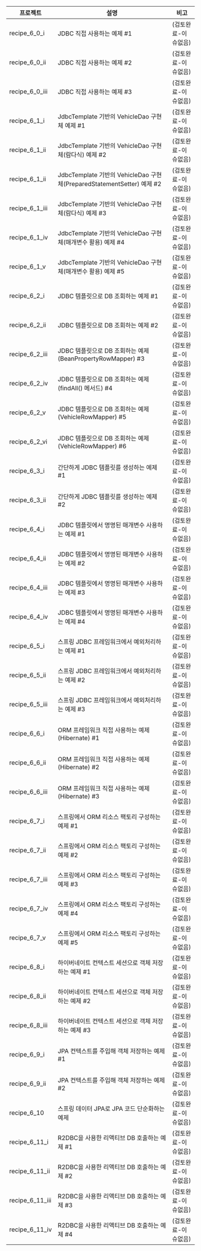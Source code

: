 | 프로젝트        | 설명                                                                                                           | 비고                                                                                                                                             |
| --------------- | -------------------------------------------------------------------------------------------------------------- |------------------------------------------------------------------------------------------------------------------------------------------------|
| recipe_6_0_i    | JDBC 직접 사용하는 예제 #1                                                    | (검토완료-이슈없음)                                                                                                                                    |
| recipe_6_0_ii   | JDBC 직접 사용하는 예제 #2                                                         | (검토완료-이슈없음)                                                                                                                                    |
| recipe_6_0_iii   | JDBC 직접 사용하는 예제 #3                                                         | (검토완료-이슈없음)                                                                                                                                    |
| recipe_6_1_i      | JdbcTemplate 기반의 VehicleDao 구현체 예제   #1                                             | (검토완료-이슈없음)                                                                                                                                    |
| recipe_6_1_ii    | JdbcTemplate 기반의 VehicleDao 구현체(람다식) 예제   #2                                                             | (검토완료-이슈없음)                                                                                                                                    |
| recipe_6_1_ii   | JdbcTemplate 기반의 VehicleDao 구현체(PreparedStatementSetter) 예제   #2                                                             | (검토완료-이슈없음)                                                                                                                                    |
| recipe_6_1_iii  |  JdbcTemplate 기반의 VehicleDao 구현체(람다식) 예제   #3                                                           | (검토완료-이슈없음)                                                                                                                                    |
| recipe_6_1_iv   | JdbcTemplate 기반의 VehicleDao 구현체(매개변수 활용) 예제   #4                                                         | (검토완료-이슈없음)                                                                                                                                    |
| recipe_6_1_v    | JdbcTemplate 기반의 VehicleDao 구현체(매개변수 활용) 예제   #5                                                                    | (검토완료-이슈없음)                                                                                                                                    |
| recipe_6_2_i      | JDBC 템플릿으로 DB 조회하는 예제  #1                                                                                                         | (검토완료-이슈없음)                                                                                                                                    |
| recipe_6_2_ii      | JDBC 템플릿으로 DB 조회하는 예제  #2                                                                                                        | (검토완료-이슈없음)                                                                                                                                    |
| recipe_6_2_iii  |  JDBC 템플릿으로 DB 조회하는 예제  (BeanPropertyRowMapper) #3                                                                    | (검토완료-이슈없음)                                                                                                                                    |
| recipe_6_2_iv   | JDBC 템플릿으로 DB 조회하는 예제  (findAll() 메서드) #4                                                             | (검토완료-이슈없음)                                                                                                                                    |
| recipe_6_2_v    | JDBC 템플릿으로 DB 조회하는 예제  (VehicleRowMapper) #5                                                                  | (검토완료-이슈없음)                                                                                                                                    |
| recipe_6_2_vi    | JDBC 템플릿으로 DB 조회하는 예제  (VehicleRowMapper) #6                                                                      | (검토완료-이슈없음)                                                                                                                                    |
| recipe_6_3_i      | 간단하게 JDBC 템플릿를 생성하는 예제  #1                                                                                        | (검토완료-이슈없음)                                                                                                                                    |
| recipe_6_3_ii      | 간단하게 JDBC 템플릿를 생성하는 예제  #2                                                                                      | (검토완료-이슈없음)                                                                                                                                    |
| recipe_6_4_i      | JDBC 템플릿에서 명명된 매개변수 사용하는 예제  #1                                                                                | (검토완료-이슈없음)                                                                                                                                    |
| recipe_6_4_ii      | JDBC 템플릿에서 명명된 매개변수 사용하는 예제  #2                                                                         | (검토완료-이슈없음)                                                                                                                                    |
| recipe_6_4_iii  | JDBC 템플릿에서 명명된 매개변수 사용하는 예제  #3                                                                          | (검토완료-이슈없음)                                                                                                                                    |
| recipe_6_4_iv   | JDBC 템플릿에서 명명된 매개변수 사용하는 예제  #4                                                                           | (검토완료-이슈없음)                                                                                                                                    |
| recipe_6_5_i      | 스프링 JDBC 프레임워크에서 예외처리하는 예제  #1                                                                               | (검토완료-이슈없음)                                                                                                                                    |
| recipe_6_5_ii      |  스프링 JDBC 프레임워크에서 예외처리하는 예제    #2                                                                              | (검토완료-이슈없음)                                                                                                                                    |
| recipe_6_5_iii  | 스프링 JDBC 프레임워크에서 예외처리하는 예제  #3                                                                              | (검토완료-이슈없음)                                                                                                                                    |
| recipe_6_6_i      | ORM 프레임워크 직접 사용하는 예제 (Hibernate)  #1                                                                                             | (검토완료-이슈없음)                                                                                                                                    |
| recipe_6_6_ii     | ORM 프레임워크 직접 사용하는 예제 (Hibernate)  #2                                                                                              | (검토완료-이슈없음)                                                                                                                                    |
| recipe_6_6_iii    | ORM 프레임워크 직접 사용하는 예제 (Hibernate)  #3                                                                                                  | (검토완료-이슈없음)                                                                                                                                    |
| recipe_6_7_i      | 스프링에서 ORM 리소스 팩토리 구성하는 예제  #1                                                                                                | (검토완료-이슈없음)                                                                                                                                    |
| recipe_6_7_ii    | 스프링에서 ORM 리소스 팩토리 구성하는 예제  #2                                                                                          | (검토완료-이슈없음)                                                                                                                                    |
| recipe_6_7_iii   | 스프링에서 ORM 리소스 팩토리 구성하는 예제  #3                                                                                              | (검토완료-이슈없음)                                                                                                                                    |
| recipe_6_7_iv   | 스프링에서 ORM 리소스 팩토리 구성하는 예제  #4                                                                                              | (검토완료-이슈없음)                                                                                                                                    |
| recipe_6_7_v    | 스프링에서 ORM 리소스 팩토리 구성하는 예제  #5                                                                                              | (검토완료-이슈없음)                                                                                                                                    |
| recipe_6_8_i      | 하이버네이트 컨텍스트 세션으로 객체 저장하는 예제   #1                                                                            | (검토완료-이슈없음)                                                                                                                                    |
| recipe_6_8_ii     | 하이버네이트 컨텍스트 세션으로 객체 저장하는 예제   #2                                                                              | (검토완료-이슈없음)                                                                                                                                    |
| recipe_6_8_iii    | 하이버네이트 컨텍스트 세션으로 객체 저장하는 예제   #3                                                                               | (검토완료-이슈없음)                                                                                                                                    |
| recipe_6_9_i      | JPA 컨텍스트를 주입해 객체 저장하는 예제   #1                                                                                            | (검토완료-이슈없음)                                                                                                                                    |
| recipe_6_9_ii      | JPA 컨텍스트를 주입해 객체 저장하는 예제   #2                                                                                           | (검토완료-이슈없음)                                                                                                                                    |                           
| recipe_6_10     | 스프링 데이터 JPA로 JPA 코드 단순화하는 예제                                                                                               | (검토완료-이슈없음)                                                                                                                                    |
| recipe_6_11_i      | R2DBC을 사용한 리액티브 DB 호출하는 예제   #1                                                                                         | (검토완료-이슈없음)                                                                                                                                    |
| recipe_6_11_ii      | R2DBC을 사용한 리액티브 DB 호출하는 예제   #2                                                                                        | (검토완료-이슈없음)                                                                                                                                    |
| recipe_6_11_iii  | R2DBC을 사용한 리액티브 DB 호출하는 예제   #3                                                                                            | (검토완료-이슈없음)                                                                                                                                    |
| recipe_6_11_iv   | R2DBC을 사용한 리액티브 DB 호출하는 예제   #4                                                                                            | (검토완료-이슈없음)                                                                                                                                    |